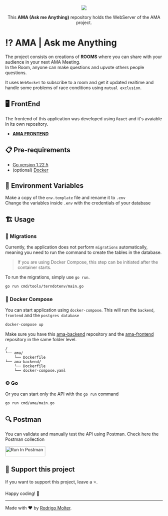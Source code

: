 <div align="center">
  <img src="https://github.com/user-attachments/assets/f86cffbd-c1e8-4367-9f08-55378decbfdf">
  
  This **AMA (Ask me Anything)** repository holds the WebServer of the AMA project.
</div>

# ⁉ AMA | Ask me Anything
The project consists on creations of **ROOMS** where you can share with your audience in your next AMA Meeting.  
In the Room, anyone can make questions and upvote others people questions.

It uses `WebSocket` to subscribe to a room and get it updated realtime and handle some problems of race conditions using `mutual exclusion`. 

## 🖥 FrontEnd
The frontend of this application was developed using `React` and it's avaiable in its own repository.  

- **[AMA FRONTEND](https://github.com/rodrigomolter/ama)**

## 📋 Pre-requirements

- [Go version 1.22.5](https://go.dev/doc/install)
- (optional) [Docker](https://docs.docker.com/engine/install/)

## 🌲 Environment Variables
Make a copy of the `env.template` file and rename it to `.env`  
Change the variables inside `.env` with the credentials of your database

## 🏗️ Usage

### 🔄 Migrations
Currently, the application does not perform `migrations` automatically, meaning you need to run the command to create the tables in the database.

> If you are using Docker Compose, this step can be initiated after the container starts.

To run the migrations, simply use `go run`.
```sh
go run cmd/tools/terndotenv/main.go
```

### 🐋 Docker Compose
You can start application using `docker-compose`. This will run the `backend`, `frontend` and the `postgres database`
```sh
docker-compose up
```
Make sure you have this [ama-backend](https://github.com/rodrigomolter/ama-backend) repository and the [ama-frontend](https://github.com/rodrigomolter/ama) repository in the same folder level.
```
/
└── ama/
    └── Dockerfile
└── ama-backend/
    └── Dockerfile
    └── docker-compose.yaml
```

### ⚙ Go
Or you can start only the API with the `go run` command
```sh
go run cmd/ama/main.go
```

## 🔍 Postman 
You can validate and manually test the API using Postman. Check here the Postman collection

[<img src="https://run.pstmn.io/button.svg" alt="Run In Postman" style="width: 128px; height: 32px;">](https://app.getpostman.com/run-collection/29423847-510aa0f8-b3a8-4851-beb8-213f69201c2c?action=collection%2Ffork&source=rip_markdown&collection-url=entityId%3D29423847-510aa0f8-b3a8-4851-beb8-213f69201c2c%26entityType%3Dcollection%26workspaceId%3D634d18e6-9a9f-45a7-a562-69e352023655)

## 🙌 Support this project

If you want to support this project, leave a ⭐.

Happy coding! 🚀

___

Made with ❤️ by [Rodrigo Molter](https://www.linkedin.com/in/rodrigo-molter/).
